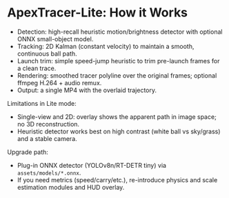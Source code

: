 # ApexTracer-Lite: How it Works

- Detection: high-recall heuristic motion/brightness detector with optional ONNX small-object model.
- Tracking: 2D Kalman (constant velocity) to maintain a smooth, continuous ball path.
- Launch trim: simple speed-jump heuristic to trim pre-launch frames for a clean trace.
- Rendering: smoothed tracer polyline over the original frames; optional ffmpeg H.264 + audio remux.
- Output: a single MP4 with the overlaid trajectory.

Limitations in Lite mode:
- Single-view and 2D: overlay shows the apparent path in image space; no 3D reconstruction.
- Heuristic detector works best on high contrast (white ball vs sky/grass) and a stable camera.

Upgrade path:
- Plug-in ONNX detector (YOLOv8n/RT-DETR tiny) via `assets/models/*.onnx`.
- If you need metrics (speed/carry/etc.), re-introduce physics and scale estimation modules and HUD overlay.
